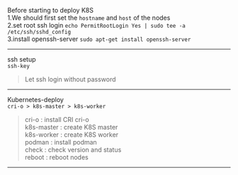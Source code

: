 Before starting to deploy K8S  
1.We should first set the `hostname` and `host` of the nodes  
2.set root ssh login `echo PermitRootLogin Yes | sudo tee -a /etc/ssh/sshd_config`  
3.install openssh-server `sudo apt-get install openssh-server`  
  
 --------------------------------   
  
ssh setup  
`ssh-key`
>Let ssh login without password  
  
 --------------------------------   
  
Kubernetes-deploy  
`cri-o > k8s-master > k8s-worker`
>cri-o : install CRI cri-o  
>k8s-master : create K8S master  
>k8s-worker : create K8S worker  
>podman : install podman  
>check : check version and status   
>reboot : reboot nodes  
 --------------------------------   
